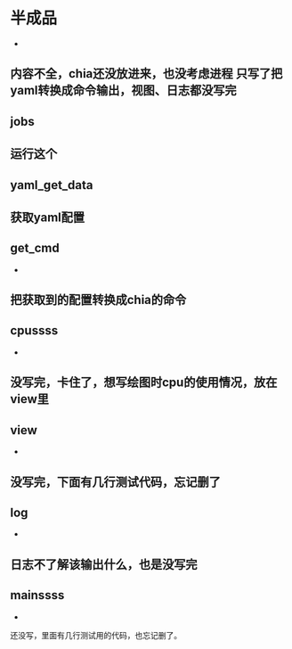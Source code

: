 # 半成品

-
内容不全，chia还没放进来，也没考虑进程
只写了把yaml转换成命令输出，视图、日志都没写完<br>
-
jobs<br>
----

运行这个<br>
-
yaml_get_data<br>
----

获取yaml配置<br>
-
get_cmd<br>
----

-
把获取到的配置转换成chia的命令<br>
-
cpussss<br>
---

-
没写完，卡住了，想写绘图时cpu的使用情况，放在view里<br>
-
view<br>
----

-
没写完，下面有几行测试代码，忘记删了<br>
-
log<br>
----

-
日志不了解该输出什么，也是没写完<br>
-
mainssss<br>
----

-
还没写，里面有几行测试用的代码，也忘记删了。<br>
